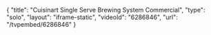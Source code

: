 {
    "title": "Cuisinart Single Serve Brewing System Commercial",
    "type": "solo",
    "layout": "iframe-static",
    "videoId": "6286846",
    "url": "\/tvpembed\/6286846"
}